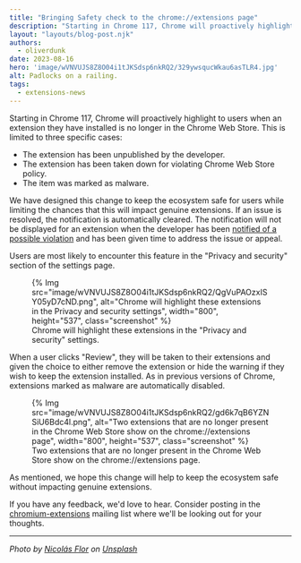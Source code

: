 ```yaml
---
title: "Bringing Safety check to the chrome://extensions page"
description: "Starting in Chrome 117, Chrome will proactively highlight to users when an extension they have installed is no longer in the Chrome Web Store."  
layout: "layouts/blog-post.njk"
authors:
  - oliverdunk
date: 2023-08-16
hero: 'image/wVNVUJS8Z8O04i1tJKSdsp6nkRQ2/329ywsqucWkau6asTLR4.jpg'
alt: Padlocks on a railing.
tags:
  - extensions-news
---
```


Starting in Chrome 117, Chrome will proactively highlight to users when an extension they have installed is no longer in the Chrome Web Store. This is limited to three specific cases:

- The extension has been unpublished by the developer.
- The extension has been taken down for violating Chrome Web Store policy.
- The item was marked as malware.

We have designed this change to keep the ecosystem safe for users while limiting the chances that this will impact genuine extensions. If an issue is resolved, the notification is automatically cleared. The notification will not be displayed for an extension when the developer has been [notified of a possible violation][violation-notification] and has been given time to address the issue or appeal.

Users are most likely to encounter this feature in the "Privacy and security" section of the settings page.

<figure>
  {% Img src="image/wVNVUJS8Z8O04i1tJKSdsp6nkRQ2/QgVuPAOzxISY05yD7cND.png", alt="Chrome will highlight these extensions in the Privacy and security settings", width="800", height="537", class="screenshot" %}
  <figcaption>
  Chrome will highlight these extensions in the "Privacy and security" settings.
  </figcaption>
</figure>

When a user clicks "Review", they will be taken to their extensions and given the choice to either remove the extension or hide the warning if they wish to keep the extension installed. As in previous versions of Chrome, extensions marked as malware are automatically disabled.

<figure>
  {% Img src="image/wVNVUJS8Z8O04i1tJKSdsp6nkRQ2/gd6k7qB6YZNSiU6Bdc4l.png", alt="Two extensions that are no longer present in the Chrome Web Store show on the chrome://extensions page", width="800", height="537", class="screenshot" %}
  <figcaption>
  Two extensions that are no longer present in the Chrome Web Store show on the chrome://extensions page.
  </figcaption>
</figure>

As mentioned, we hope this change will help to keep the ecosystem safe without impacting genuine extensions.

If you have any feedback, we'd love to hear. Consider posting in the [chromium-extensions][mailing-list] mailing list where we'll be looking out for your thoughts.

---

_Photo by [Nicolás Flor][unsplash-credit] on [Unsplash][unsplash]_
  
[violation-notification]: https://developer.chrome.com/docs/webstore/review-process/#warning
[mailing-list]: https://groups.google.com/a/chromium.org/g/chromium-extensions
[unsplash-credit]: https://unsplash.com/@nicolassflorr?utm_source=unsplash&utm_medium=referral&utm_content=creditCopyText
[unsplash]: https://unsplash.com/photos/hOWxbQAuC00?utm_source=unsplash&utm_medium=referral&utm_content=creditCopyText
